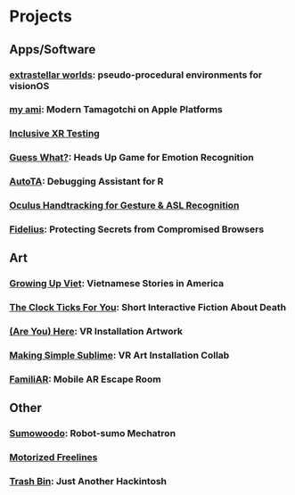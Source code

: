 # Projects

## Apps/Software 

### [extrastellar worlds](project-details.html#extrastellar-worlds): pseudo-procedural environments for visionOS 

### [my ami](project-details.html#my-ami-modern-tamagotchi-on-apple-platforms): Modern Tamagotchi on Apple Platforms

### [Inclusive XR Testing](project-details.html#inclusive-xr-testing)

### [Guess What?](project-details.html#guess-what-heads-up-game-for-emotion-recognition): Heads Up Game for Emotion Recognition

### [AutoTA](project-details.html#autota-debugging-assistant-for-r): Debugging Assistant for R

### [Oculus Handtracking for Gesture & ASL Recognition](project-details.html#oculus-hand-tracking-for-gesture--asl-recognition)

### [Fidelius](project-details.html#fidelius-protecting-secrets-from-compromised-browsers): Protecting Secrets from Compromised Browsers

## Art

### [Growing Up Viet](project-details.html#growing-up-viet-vietnamese-stories-in-america): Vietnamese Stories in America

### [The Clock Ticks For You](project-details.html#the-clock-ticks-for-you-short-interactive-fiction-about-death): Short Interactive Fiction About Death

### [(Are You) Here](project-details.html#are-you-here-vr-installation-artwork): VR Installation Artwork

### [Making Simple Sublime](project-details.html#making-simple-sublime-vr-art-installation-collab): VR Art Installation Collab

### [FamiliAR](project-details.html#familiar-mobile-ar-escape-room): Mobile AR Escape Room

## Other 

### [Sumowoodo](project-details.html#sumowoodo-robot-sumo-mechatron): Robot-sumo Mechatron

### [Motorized Freelines](project-details.html#motorized-freelines)

### [Trash Bin](project-details.html#trash-bin-just-another-hackintosh): Just Another Hackintosh 
